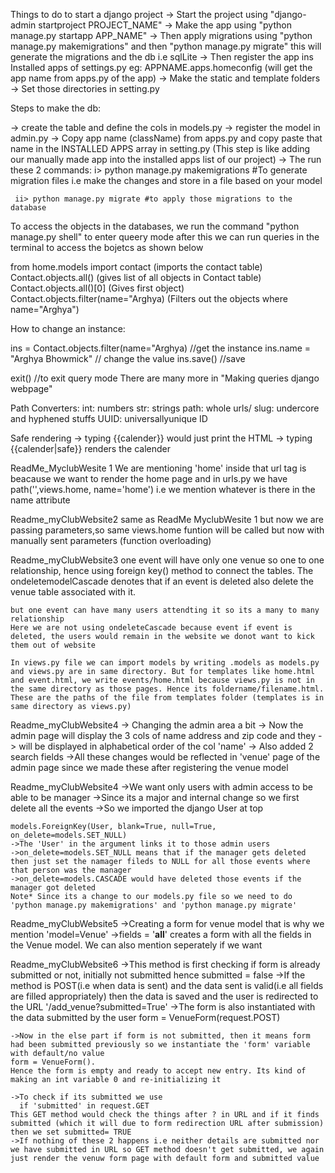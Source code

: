 >>>>>
Things to do to start a django project
-> Start the project using "django-admin startproject PROJECT_NAME"
-> Make the app using "python manage.py startapp APP_NAME"
-> Then apply migrations using "python manage.py makemigrations" and then "python manage.py migrate" this will generate the migrations and the db i.e sqlLite
-> Then register the app ins Installed apps of settings.py eg: APPNAME.apps.homeconfig (will get the app name from apps.py of the app)
-> Make the static and template folders
-> Set those directories in setting.py

>>>>>
Steps to make the db:

-> create the table and define the cols in models.py
-> register the model in admin.py
-> Copy app name (className) from apps.py and copy paste that name in the INSTALLED APPS array in setting.py (This step is like adding our manually made app into the installed apps list of our project)
-> The run these 2 commands:
     i> python manage.py makemigrations #To generate migration files i.e make the changes and store in a file based on your model

     ii> python manage.py migrate #to apply those migrations to the database
     
>>>>>
To access the objects in the databases, we run the command "python manage.py shell" to enter queery mode
  after this we can run queries in the terminal to access the bojetcs as shown below

  from home.models import contact (imports the contact table)
  Contact.objects.all() (gives list of all objects in Contact table)
  Contact.objects.all()[0] (Gives first object)
  Contact.objects.filter(name="Arghya) (Filters out the objects where name="Arghya")

  How to change an instance:

  ins = Contact.objects.filter(name="Arghya) //get the instance
  ins.name = "Arghya Bhowmick" // change the value
  ins.save() //save

  exit() //to exit query mode
  There are many more in "Making queries django webpage"

>>>>>
Path Converters:
int: numbers
str: strings
path: whole urls/
slug: undercore and hyphened stuffs
UUID: universallyunique ID

>>>>>
Safe rendering
-> typing {{calender}} would just print the HTML
-> typing {{calender|safe}} renders the calender

>>>>>
ReadMe_MyclubWesite 1
      We are mentioning 'home' inside that url tag is beacause we want to render the home page and in urls.py we have path('',views.home, name='home') i.e we mention whatever is there in the name attribute

>>>>>
Readme_myClubWebsite2
    same as ReadMe MyclubWesite 1 but now we are passing parameters,so same views.home funtion will be called but now with manually sent parameters (function overloading)

>>>>>
Readme_myClubWebsite3
    one event will have only one venue so one to one relationship, hence using foreign key() method to connect the tables.
    The ondeletemodelCascade denotes that if an event is deleted also delete the venue table associated with it.

    but one event can have many users attendting it so its a many to many relationship
    Here we are not using ondeleteCascade because event if event is deleted, the users would remain in the website we donot want to kick them out of website

>>>>>
    In views.py file we can import models by writing .models as models.py and views.py are in same directory. But for templates like home.html and event.html, we write events/home.html because views.py is not in the same directory as those pages. Hence its foldername/filename.html. These are the paths of the file from templates folder (templates is in same directory as views.py)

>>>>>
Readme_myClubWebsite4
    -> Changing the admin area a bit
    -> Now the admin page will display the 3 cols of name address and zip code and they -> will be displayed in alphabetical order of the col 'name'
    -> Also added 2 search fields
    ->All these changes would be reflected in 'venue' page of the admin page since we made these after registering the venue model

>>>>>
Readme_myClubWebsite4
    ->We want only users with admin access to be able to be manager
    ->Since its a major and internal change so we first delete all the events
    ->So we imported the django User at top

    models.ForeignKey(User, blank=True, null=True, on_delete=models.SET_NULL)
    ->The 'User' in the argument links it to those admin users
    ->on_delete=models.SET_NULL means that if the manager gets deleted then just set the namager fileds to NULL for all those events where that person was the manager
    ->on_delete=models.CASCADE would have deleted those events if the manager got deleted
    Note* Since its a change to our models.py file so we need to do 'python manage.py makemigrations' and 'python manage.py migrate'

>>>>>
Readme_myClubWebsite5
    ->Creating a form for venue model that is why we mention 'model=Venue'
    ->fields = '__all__' creates a form with all the fields in the Venue model. We can also mention seperately if we want

>>>>>
Readme_myClubWebsite6
    ->This method is first checking if form is already submitted or not, initially not submitted hence submitted = false
    ->If the method is POST(i.e when data is sent) and the data sent is valid(i.e all fields are filled appropriately) then the data is saved and the user is redirected to the URL '/add_venue?submitted=True'
    ->The form is also instantiated with the data submitted by the user 
    form = VenueForm(request.POST)

    ->Now in the else part if form is not submitted, then it means form had been submitted previously so we instantiate the 'form' variable with default/no value 
    form = VenueForm(). 
    Hence the form is empty and ready to accept new entry. Its kind of making an int variable 0 and re-initializing it
    
    ->To check if its submitted we use 
      if 'submitted' in request.GET
    This GET method would check the things after ? in URL and if it finds submitted (which it will due to form redirection URL after submission) then we set submitted= TRUE
    ->If nothing of these 2 happens i.e neither details are submitted nor we have submitted in URL so GET method doesn't get submitted, we again just render the venuw form page with default form and submitted value
